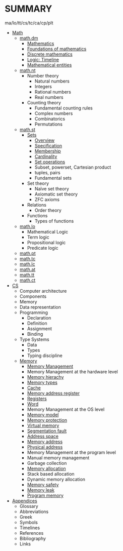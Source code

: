 # SUMMARY

ma/lo/tt/cs/tc/ca/cp/plt

* [Math](./math/README.md)
  * [math.dm](./math/am/README.md)
    - [Mathematics](./math/am/01_math.md)
    - [Foundations of mathematics](./math/am/01_math.md)
    - [Discrete mathematics](./math/am/02_dm.md)
    - [Logic: Timeline](./math/am/math-timeline.md)
    - [Mathematical entities](./math/am/entities.md)
  * [math.nt](./math/nt/README.md)
    - Number theory
      - Natural numbers
      - Integers
      - Rational numbers
      - Real numbers
    - Counting theory
      - Fundamental counting rules
      - Complex numbers
      - Combinatorics
      - Permutations
  * [math.st](./math/st/README.md)
    - [Sets](./math/st/sets/README.md)
      - [Overview](./math/st/sets/01_overview.md)
      - [Specification](./math/st/sets/02_specification.md)
      - [Membership](./math/st/sets/03_membership.md)
      - [Cardinality](./math/st/sets/04_cardinality.md)
      - [Set operations](./math/st/sets/06_set-operations.md)
      - Subset, powerset, Cartesian product
      - tuples, pairs
      - Fundamental sets
    - Set theory
      - Naïve set theory
      - Axiomatic set theory
      - ZFC axioms
    - Relations
      - Order theory
    - Functions
      - Types of functions
  * [math.lo](./math/lo/README.md)
    - Mathematical Logic
    - Term logic
    - Propositional logic
    - Predicate logic
  * [math.pt](./math/pt/README.md)
  * [math.tc](./math/tc/README.md)
  * [math.lc](./math/lc/README.md)
  * [math.at](./math/at/README.md)
  * [math.tt](./math/tt/README.md)
  * [math.ct](./math/ct/README.md)
* [CS](./cs/README.md)
  * Computer architecture
  * Components
  * Memory
  * Data representation
  * Programming
    - Declaration
    - Definition
    - Assignment
    - Binding
  * Type Systems
    - Data
    - Types
    - Typing discipline
  * [Memory](./cs/memory/README.md)
    - [Memory Management](./cs/memory/memory-management-levels.md)
    - Memory Management at the hardware level
    - [Memory hierachy](cs/memory/memory-hierarchy.md)
    - [Memory types](cs/memory/memory-types.md)
    - [Cache](cs/memory/cache.md)
    - [Memory address register](cs/memory/mar.md)
    - [Registers](cs/memory/registers.md)
    - [Word](cs/memory/word.md)
    - Memory Management at the OS level
    - [Memory model](cs/memory/memory-model.md)
    - [Memory protection](cs/memory/memory-protection.md)
    - [Virtual memory](cs/memory/virtual-memory.md)
    - [Segmentation fault](cs/memory/segmentation-fault.md)
    - [Address space](cs/memory/address-space.md)
    - [Memory address](cs/memory/memory-address.md)
    - [Physical address](cs/memory/physical-address.md)
    - Memory Management at the program level
    - Manual memory management
    - Garbage collection
    - [Memory allocation](cs/memory/memory-allocation.md)
    - Stack based allocation
    - Dynamic memory allocation
    - [Memory safety](cs/memory/memory-safety.md)
    - [Memory leak](cs/memory/memory-leak.md)
    - [Program memory](cs/memory/program-memory.md)
* [Appendices](./appendix/README.md)
  - Glossary
  - Abbreviations
  - Greek
  - Symbols
  - Timelines
  - References
  - Bibliography
  - Links
